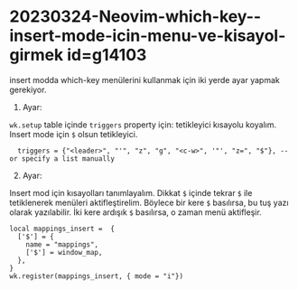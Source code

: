 
# 20230324-Neovim-which-key--insert-mode-icin-menu-ve-kisayol-girmek id=g14103

insert modda which-key menülerini kullanmak için iki yerde ayar yapmak gerekiyor.

1. Ayar:

`wk.setup` table içinde `triggers` property için: tetikleyici kısayolu koyalım. Insert mode için `$` olsun tetikleyici.

```
  triggers = {"<leader>", "'", "z", "g", "<c-w>", '"', "z=", "$"}, -- or specify a list manually
```

2. Ayar:

Insert mod için kısayolları tanımlayalım. Dikkat `$` içinde tekrar `$` ile tetiklenerek menüleri aktifleştirelim. Böylece bir kere `$` basılırsa, bu tuş yazı olarak yazılabilir. İki kere ardışık `$` basılırsa, o zaman menü aktifleşir.

```
local mappings_insert =  {
  ['$'] = {
    name = "mappings",
    ['$'] = window_map,
  },
}
wk.register(mappings_insert, { mode = "i"})
```



